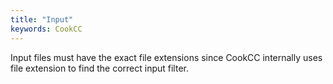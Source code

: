 ```yaml
---
title: "Input"
keywords: CookCC
---
```

Input files must have the exact file extensions since CookCC internally uses file extension to find the correct input filter.